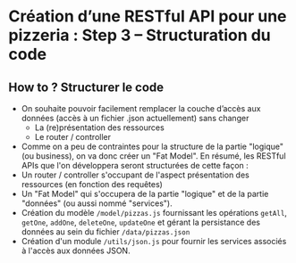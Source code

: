 # Création d’une RESTful API pour une pizzeria : Step 3 – Structuration du code

## How to ? Structurer le code
- On souhaite pouvoir facilement remplacer la couche d’accès aux données (accès à un fichier .json actuellement) sans changer
  - La (re)présentation des ressources
  - Le router / controller
- Comme on a peu de contraintes pour la structure de la partie "logique" (ou business), on va donc créer un "Fat Model". En résumé, les RESTful APIs que l'on développera seront structurées de cette façon :
- Un router / controller s'occupant de l'aspect présentation des ressources (en fonction des requêtes)
- Un "Fat Model" qui s'occupera de la partie "logique" et de la partie "données" (ou aussi nommé "services").
- Création du modèle `/model/pizzas.js` fournissant les opérations `getAll`, `getOne`, `addOne`, `deleteOne`, `updateOne` et gérant la persistance des données au sein du fichier `/data/pizzas.json`
- Création d'un module `/utils/json.js` pour fournir les services associés à l'accès aux données JSON.





